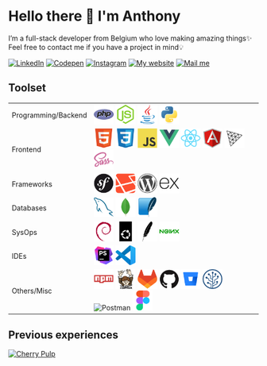 # Hello there 👋 I'm Anthony

I’m a full-stack developer from Belgium who love making amazing things✨ Feel free to contact me if you have a project in mind💡

<a href="https://www.linkedin.com/in/anthonypauwels/" target="_blank"><img src="https://img.shields.io/badge/LinkedIn-0077B5?style=for-the-badge&logo=linkedin&logoColor=white" title="LinkedIn" alt="LinkedIn"/></a>
<a href="http://codepen.io/anthonypauwels/" target="_blank"><img src="https://img.shields.io/badge/Codepen-000000?style=for-the-badge&logo=codepen&logoColor=white" title="Codepen" alt="Codepen"/></a>
<a href="https://www.instagram.com/anthonypauwels.be/" target="_blank"><img src="https://img.shields.io/badge/Instagram-E4405F?style=for-the-badge&logo=instagram&logoColor=white" title="Instagram" alt="Instagram"/></a>
<a href="https://anthonypauwels.be/" target="_blank"><img src="https://img.shields.io/badge/website-000000?style=for-the-badge&logo=About.me&logoColor=white" title="My website" alt="My website"/></a>
<a href="mailto:hello@anthonypauwels.be" target="_blank"><img src="https://img.shields.io/badge/Gmail-D14836?style=for-the-badge&logo=gmail&logoColor=white" title="Mail me" alt="Mail me"/></a>

## Toolset
<table>
    <tr>
        <td>
            Programming/Backend	
        </td>
        <td>
            <img src="https://github.com/devicons/devicon/blob/v2.13.0/icons/php/php-original.svg" width="40" height="40" title="PHP" alt="PHP"/>
            <img src="https://github.com/devicons/devicon/blob/v2.13.0/icons/nodejs/nodejs-original.svg" width="40" height="40" title="NodeJS" alt="NodeJS"/>
            <img src="https://github.com/devicons/devicon/blob/v2.13.0/icons/java/java-original.svg" width="40" height="40" title="Java" alt="Java"/>
            <img src="https://github.com/devicons/devicon/blob/v2.13.0/icons/python/python-original.svg" width="40" height="40" title="Python" alt="Python"/>
        </td>
    </tr>
    <tr>
        <td>
            Frontend
        </td>
        <td>
            <img src="https://github.com/devicons/devicon/blob/v2.13.0/icons/html5/html5-original.svg" width="40" height="40" title="HTML5" alt="HTML5"/>
            <img src="https://github.com/devicons/devicon/blob/v2.13.0/icons/css3/css3-original.svg" width="40" height="40" title="CSS3" alt="CSS3"/>
            <img src="https://github.com/devicons/devicon/blob/v2.13.0/icons/javascript/javascript-original.svg" width="40" height="40" title="Javascript" alt="Javascript"/>
            <img src="https://github.com/devicons/devicon/blob/v2.13.0/icons/vuejs/vuejs-original.svg" width="40" height="40" title="VueJS" alt="VueJS"/>
            <img src="https://github.com/devicons/devicon/blob/v2.15.0/icons/react/react-original.svg" width="40" height="40" title="React" alt="React"/>
            <img src="https://github.com/devicons/devicon/blob/v2.15.0/icons/angularjs/angularjs-original.svg" width="40" height="40" title="AngularJS" alt="AngularJS"/>
            <img src="https://github.com/devicons/devicon/blob/v2.15.0/icons/threejs/threejs-original.svg" width="40" height="40" title="ThreeJS" alt="ThreeJS"/>
            <img src="https://github.com/devicons/devicon/blob/v2.15.0/icons/sass/sass-original.svg" width="40" height="40" title="SCSS/SASS" alt="SCSS/SASS"/>
        </td>
    </tr>
    <tr>
        <td>
            Frameworks
        </td>
        <td>
            <img src="https://github.com/devicons/devicon/blob/v2.13.0/icons/symfony/symfony-original.svg" width="40" height="40" title="Symfony" alt="Symfony"/>
            <img src="https://github.com/devicons/devicon/blob/v2.15.0/icons/laravel/laravel-plain.svg" width="40" height="40" title="Laravel" alt="Laravel"/>
            <img src="https://github.com/devicons/devicon/blob/v2.13.0/icons/wordpress/wordpress-plain.svg" width="40" height="40" title="WordPress" alt="WordPress"/>
            <img src="https://github.com/devicons/devicon/blob/v2.13.0/icons/express/express-original.svg" width="40" height="40" title="ExpressJS" alt="ExpressJS"/>
        </td>
    </tr>
    <tr>
        <td>
            Databases	
        </td>
        <td>
            <img src="https://github.com/devicons/devicon/blob/v2.13.0/icons/mysql/mysql-original.svg" width="40" height="40" title="MySQL/MariaDB" alt="MySQL/MariaDB"/>
            <img src="https://github.com/devicons/devicon/blob/v2.13.0/icons/mongodb/mongodb-original.svg" width="40" height="40" title="MongoDB" alt="MongoDB"/>
            <img src="https://github.com/devicons/devicon/blob/v2.15.0/icons/sqlite/sqlite-original.svg" width="40" height="40" title="Sqlite" alt="Sqlite"/>
        </td>
    </tr>
    <tr>
        <td>
            SysOps
        </td>
        <td>
            <img src="https://github.com/devicons/devicon/blob/v2.13.0/icons/debian/debian-original.svg" width="40" height="40" title="Debian" alt="Debian"/>
            <img src="https://github.com/devicons/devicon/blob/v2.13.0/icons/ubuntu/ubuntu-plain.svg" width="40" height="40" title="Ubuntu" alt="Ubuntu"/>
            <img src="https://github.com/devicons/devicon/blob/v2.13.0/icons/apache/apache-plain.svg" width="40" height="40" title="Apache 2.4" alt="Apache 2.4"/>
            <img src="https://github.com/devicons/devicon/blob/v2.13.0/icons/nginx/nginx-original.svg" width="40" height="40" title="Nginx" alt="Nginx"/>
        </td>
    </tr>
    <tr>
        <td>
            IDEs
        </td>
        <td>
            <img src="https://github.com/devicons/devicon/blob/v2.13.0/icons/phpstorm/phpstorm-original.svg" width="40" height="40" title="PHPStorm" alt="PHPStorm"/>
            <img src="https://github.com/devicons/devicon/blob/v2.13.0/icons/vscode/vscode-original.svg" width="40" height="40" title="Visual Studio Code" alt="Visual Studio Code"/>
        </td>
    </tr>
    <tr>
        <td>
            Others/Misc
        </td>
        <td>
            <img src="https://github.com/devicons/devicon/blob/v2.15.0/icons/npm/npm-original-wordmark.svg" width="40" height="40" title="NPM" alt="NPM"/>
            <img src="https://github.com/devicons/devicon/blob/v2.15.0/icons/composer/composer-original.svg" width="40" height="40" title="Composer/Packagist" alt="Composer/Packagist"/>
            <img src="https://github.com/devicons/devicon/blob/v2.13.0/icons/gitlab/gitlab-original.svg" width="40" height="40" title="Gitlab" alt="Gitlab"/>
            <img src="https://github.com/devicons/devicon/blob/v2.13.0/icons/github/github-original.svg" width="40" height="40" title="Github" alt="Github"/>
            <img src="https://github.com/devicons/devicon/blob/v2.15.0/icons/bitbucket/bitbucket-original.svg" width="40" height="40" title="Bitbucket" alt="Bitbucket"/>
            <img src="https://github.com/devicons/devicon/blob/v2.15.0/icons/sourcetree/sourcetree-original.svg" width="40" height="40" title="Sourcetree" alt="Sourcetree"/>
            <img src="https://www.vectorlogo.zone/logos/getpostman/getpostman-icon.svg" width="40" height="40" title="Postman" alt="Postman"/>
            <img src="https://github.com/devicons/devicon/blob/v2.15.0/icons/figma/figma-original.svg" width="40" height="40" title="Figma" alt="Figma"/>
        </td>
    </tr>
</table>

## Previous experiences

<a href="https://cherrypulp.com/" target="_blank"><img src="https://anthonypauwels.be/logos/cherrypulp.png" width="100" height="100" title="Cherry Pulp" alt="Cherry Pulp"/></a>

<!--
**anthonypauwels/anthonypauwels** is a ✨ _special_ ✨ repository because its `README.md` (this file) appears on your GitHub profile.

Here are some ideas to get you started:

- 🔭 I’m currently working on ...
- 🌱 I’m currently learning ...
- 👯 I’m looking to collaborate on ...
- 🤔 I’m looking for help with ...
- 💬 Ask me about ...
- 📫 How to reach me: ...
- 😄 Pronouns: ...
- ⚡ Fun fact: ...
-->
